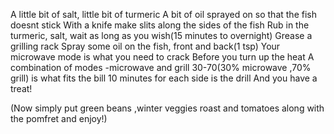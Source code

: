 A little bit of salt, little bit of turmeric
A bit of oil sprayed on so that the fish doesnt stick
With a knife make slits along the sides of the fish
Rub in the turmeric, salt, wait as long as you wish(15 minutes to overnight)
Grease a grilling rack
Spray some oil on the fish, front and back(1 tsp)
Your microwave mode is what you need to crack
Before you turn up the heat
A combination of modes -microwave and grill 
30-70(30% microwave ,70% grill) is what fits the bill
10 minutes for each side is the drill
And you have a treat! 

(Now simply put green beans ,winter veggies roast and tomatoes along with the pomfret and enjoy!)
